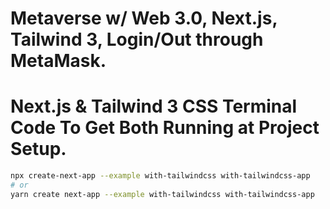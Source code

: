 # Metaverse w/ Web 3.0, Next.js, Tailwind 3, Login/Out through MetaMask.

# Next.js & Tailwind 3 CSS Terminal Code To Get Both Running at Project Setup.

```bash
npx create-next-app --example with-tailwindcss with-tailwindcss-app
# or
yarn create next-app --example with-tailwindcss with-tailwindcss-app
```
